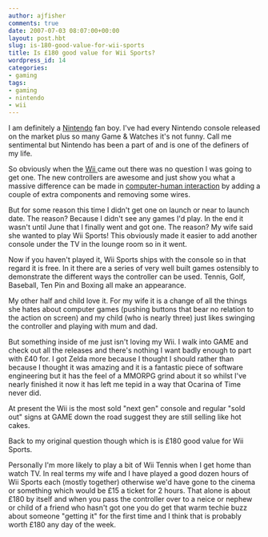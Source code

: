 ```yaml
---
author: ajfisher
comments: true
date: 2007-07-03 08:07:00+00:00
layout: post.hbt
slug: is-180-good-value-for-wii-sports
title: Is £180 good value for Wii Sports?
wordpress_id: 14
categories:
- gaming
tags:
- gaming
- nintendo
- wii
---
```


I am definitely a [Nintendo](http://www.nintendo.com/) fan boy. I've had every Nintendo console released on the market plus so many Game & Watches it's not funny. Call me sentimental but Nintendo has been a part of and is one of the definers of my life.

So obviously when the [Wii ](http://wii.nintendo.com/)came out there was no question I was going to get one. The new controllers are awesome and just show you what a massive difference can be made in [computer-human interaction](http://en.wikipedia.org/wiki/Human-computer_interaction) by adding a couple of extra components and removing some wires.

But for some reason this time I didn't get one on launch or near to launch date. The reason? Because I didn't see any games I'd play. In the end it wasn't until June that I finally went and got one. The reason? My wife said she wanted to play Wii Sports! This obviously made it easier to add another console under the TV in the lounge room so in it went.

Now if you haven't played it, Wii Sports ships with the console so in that regard it is free. In it there are a series of very well built games ostensibly to demonstrate the different ways the controller can be used. Tennis, Golf, Baseball, Ten Pin and Boxing all make an appearance.

My other half and child love it. For my wife it is a change of all the things she hates about computer games (pushing buttons that bear no relation to the action on screen) and my child (who is nearly three) just likes swinging the controller and playing with mum and dad.

But something inside of me just isn't loving my Wii. I walk into GAME and check out all the releases and there's nothing I want badly enough to part with £40 for. I got Zelda more because I thought I should rather than because I thought it was amazing and it is a fantastic piece of software engineering but it has the feel of a MMORPG grind about it so whilst I've nearly finished it now it has left me tepid in a way that Ocarina of Time never did.

At present the Wii is the most sold "next gen" console and regular "sold out" signs at GAME down the road suggest they are still selling like hot cakes.

Back to my original question though which is is £180 good value for Wii Sports.

Personally I'm more likely to play a bit of Wii Tennis when I get home than watch TV. In real terms my wife and I have played a good dozen hours of Wii Sports each (mostly together) otherwise we'd have gone to the cinema or something which would be £15 a ticket for 2 hours. That alone is about £180 by itself and when you pass the controller over to a neice or nephew or child of a friend who hasn't got one you do get that warm techie buzz about someone "getting it" for the first time and I think that is probably worth £180 any day of the week.
